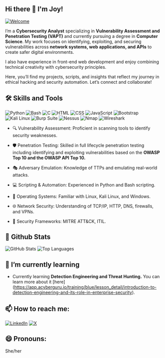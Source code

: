 ## Hi there 👋 I'm Joy!

[![Welcome](https://img.shields.io/badge/Welcome_to_my_GitHub_Profile-😊-brightgreen?style=for-the-badge)](https://github.com/joyashidi)

I’m a **Cybersecurity Analyst** specializing in **Vulnerability Assessment and Penetration Testing (VAPT)** and currently pursuing a degree in **Computer Science**. My work focuses on identifying, exploiting, and securing vulnerabilities across **network systems, web applications, and APIs** to create safer digital environments.

I also have experience in front-end web development and enjoy combining technical creativity with cybersecurity principles.

Here, you’ll find my projects, scripts, and insights that reflect my journey in ethical hacking and security automation.
Let’s connect and collaborate!

## 🛠 Skills and Tools
![Python](https://img.shields.io/badge/-Python-3776AB?style=flat&logo=python&logoColor=white)
![Bash](https://img.shields.io/badge/-Bash-4EAA25?style=flat&logo=gnubash&logoColor=white)
![C](https://img.shields.io/badge/-C-00599C?style=flat&logo=c&logoColor=white)
![HTML](https://img.shields.io/badge/-HTML-E34F26?style=flat&logo=html5&logoColor=white)
![CSS](https://img.shields.io/badge/-CSS-1572B6?style=flat&logo=css3&logoColor=white)
![JavaScript](https://img.shields.io/badge/-JavaScript-F7DF1E?style=flat&logo=javascript&logoColor=black)
![Bootstrap](https://img.shields.io/badge/-Bootstrap-563D7C?style=flat&logo=bootstrap&logoColor=white)
![Kali Linux](https://img.shields.io/badge/-Kali%20Linux-557C93?style=flat&logo=kali-linux&logoColor=white)
![Burp Suite](https://img.shields.io/badge/-Burp%20Suite-9C1C1C?style=flat&logo=burp-suite&logoColor=white)
![Nessus](https://img.shields.io/badge/-Nessus-000000?style=flat&logo=nessus&logoColor=white)
![Nmap](https://img.shields.io/badge/-Nmap-7E4C3E?style=flat&logo=nmap&logoColor=white)
![Wireshark](https://img.shields.io/badge/-Wireshark-1679A7?style=flat&logo=wireshark&logoColor=white)

- 🔍 Vulnerability Assessment: Proficient in scanning tools to identify security weaknesses.

- 🛡️ Penetration Testing: Skilled in full lifecycle penetration testing including identifying and exploiting vulnerabilities based on the **OWASP Top 10 and the OWASP API Top 10.**

- 🎭 Adversary Emulation: Knowledge of TTPs and emulating real-world attacks.

- 💻 Scripting & Automation: Experienced in Python and Bash scripting.

- 📂 Operating Systems: Familiar with Linux, Kali Linux, and Windows.

- 🌐 Network Security: Understanding of TCP/IP, HTTP, DNS, firewalls, and VPNs.

- 📑 Security Frameworks: MITRE ATT&CK, ITIL.


## 🚀 Github Stats

![GitHub Stats](https://github-readme-stats.vercel.app/api?username=joyashidi&show_icons=true&count_private=false&hide_title=true&theme=radical)
![Top Languages](https://github-readme-stats.vercel.app/api/top-langs/?username=joyashidi&langs_count=7&layout=compact&theme=radical)

## 🌱 I’m currently learning
- Currently learning **Detection Engineering and Threat Hunting.** You can learn more about it [here] (https://app.acyberguru.io/training/blue/lesson_detail/introduction-to-detection-engineering-and-its-role-in-enterprise-security).

## 📫 How to reach me:

[![LinkedIn](https://img.shields.io/badge/LinkedIn-0A66C2?style=for-the-badge&logo=linkedin&logoColor=white)](https://www.linkedin.com/in/ashidi-joy)
[![X](https://img.shields.io/badge/X-1DA1F2?style=for-the-badge&logo=twitter&logoColor=white)](https://x.com/jsesi_)

## 😄 Pronouns:
She/her

<!--
**joyashidi/joyashidi** is a ✨ _special_ ✨ repository because its `README.md` (this file) appears on your GitHub profile.

Here are some ideas to get you started:

- 🔭 I’m currently working on ...
- 👯 I’m looking to collaborate on ...
- 🤔 I’m looking for help with ...
- 💬 Ask me about ...
-  ...
- 😄 Pronouns: ...
- ⚡ Fun fact: ...
-->
